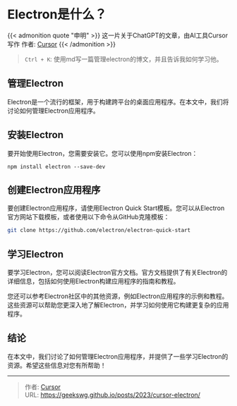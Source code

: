 # Electron是什么？

{{< admonition quote "申明" >}}
这一片关于ChatGPT的文章，由AI工具Cursor写作
作者: [Cursor](https://www.cursor.so/)
{{< /admonition >}}
<!--more-->
> `Ctrl + K`: 使用md写一篇管理electron的博文，并且告诉我如何学习他。

## 管理Electron

Electron是一个流行的框架，用于构建跨平台的桌面应用程序。在本文中，我们将讨论如何管理Electron应用程序。

## 安装Electron

要开始使用Electron，您需要安装它。您可以使用npm安装Electron：

```
npm install electron --save-dev
```

## 创建Electron应用程序

要创建Electron应用程序，请使用Electron Quick Start模板。您可以从Electron官方网站下载模板，或者使用以下命令从GitHub克隆模板：

```bash
git clone https://github.com/electron/electron-quick-start
```

## 学习Electron

要学习Electron，您可以阅读Electron官方文档。官方文档提供了有关Electron的详细信息，包括如何使用Electron构建应用程序的指南和教程。

您还可以参考Electron社区中的其他资源，例如Electron应用程序的示例和教程。这些资源可以帮助您更深入地了解Electron，并学习如何使用它构建更复杂的应用程序。

## 结论

在本文中，我们讨论了如何管理Electron应用程序，并提供了一些学习Electron的资源。希望这些信息对您有所帮助！


---

> 作者: [Cursor](https://www.cursor.so/)  
> URL: https://geekswg.github.io/posts/2023/cursor-electron/  

